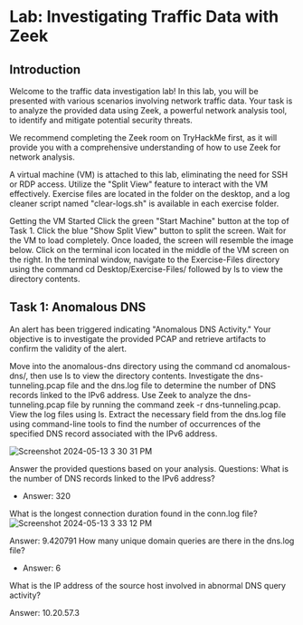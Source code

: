 <h1> Lab: Investigating Traffic Data with Zeek </h1>
<h2>Introduction</h2>
Welcome to the traffic data investigation lab! In this lab, you will be presented with various scenarios involving network traffic data. Your task is to analyze the provided data using Zeek, a powerful network analysis tool, to identify and mitigate potential security threats.

We recommend completing the Zeek room on TryHackMe first, as it will provide you with a comprehensive understanding of how to use Zeek for network analysis.

A virtual machine (VM) is attached to this lab, eliminating the need for SSH or RDP access. Utilize the "Split View" feature to interact with the VM effectively. Exercise files are located in the folder on the desktop, and a log cleaner script named "clear-logs.sh" is available in each exercise folder.

Getting the VM Started
Click the green "Start Machine" button at the top of Task 1.
Click the blue "Show Split View" button to split the screen.
Wait for the VM to load completely. Once loaded, the screen will resemble the image below.
Click on the terminal icon located in the middle of the VM screen on the right.
In the terminal window, navigate to the Exercise-Files directory using the command cd Desktop/Exercise-Files/ followed by ls to view the directory contents.

<h2> Task 1: Anomalous DNS </h2>
An alert has been triggered indicating "Anomalous DNS Activity." Your objective is to investigate the provided PCAP and retrieve artifacts to confirm the validity of the alert.

Move into the anomalous-dns directory using the command cd anomalous-dns/, then use ls to view the directory contents.
Investigate the dns-tunneling.pcap file and the dns.log file to determine the number of DNS records linked to the IPv6 address.
Use Zeek to analyze the dns-tunneling.pcap file by running the command zeek -r dns-tunneling.pcap. View the log files using ls.
Extract the necessary field from the dns.log file using command-line tools to find the number of occurrences of the specified DNS record associated with the IPv6 address.

![Screenshot 2024-05-13 3 30 31 PM](https://github.com/mmedinabet/Zeek-exercises/assets/142737434/99bbd3c1-bc0d-435d-9ebf-63174e198aed)

Answer the provided questions based on your analysis.
Questions:
What is the number of DNS records linked to the IPv6 address?
- Answer: 320

What is the longest connection duration found in the conn.log file?
![Screenshot 2024-05-13 3 33 12 PM](https://github.com/mmedinabet/Zeek-exercises/assets/142737434/1515f49a-ee02-49f9-a272-671049d91fb8)

Answer: 9.420791
How many unique domain queries are there in the dns.log file?
- Answer: 6

What is the IP address of the source host involved in abnormal DNS query activity?

Answer: 10.20.57.3
